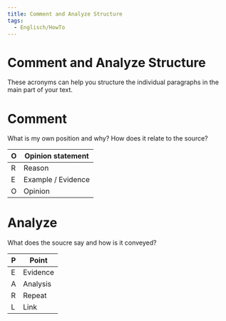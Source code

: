```yaml
---
title: Comment and Analyze Structure
tags:
  - Englisch/HowTo
---
```

# Comment and Analyze Structure

These acronyms can help you structure the individual paragraphs in the main part of your text.

# Comment

What is my own position and why? How does it relate to the source?

| O | Opinion statement |
| --- | --- |
| R | Reason |
| E | Example / Evidence |
| O | Opinion |

# Analyze

What does the soucre say and how is it conveyed?

| P | Point |
| --- | --- |
| E | Evidence |
| A | Analysis |
| R | Repeat |
| L | Link |